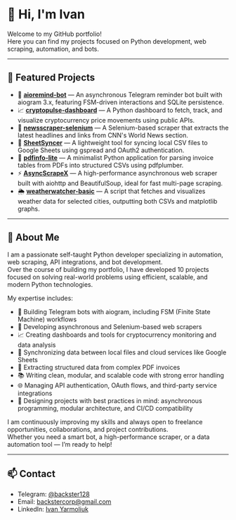 <!--
**backsterlite/backsterlite** is a ✨ _special_ ✨ repository because its `README.md` (this file) appears on your GitHub profile.

Here are some ideas to get you started:

- 🔭 I’m currently working on ...
- 🌱 I’m currently learning ...
- 👯 I’m looking to collaborate on ...
- 🤔 I’m looking for help with ...
- 💬 Ask me about ...
- 📫 How to reach me: ...
- 😄 Pronouns: ...
- ⚡ Fun fact: ...
-->
# 👋 Hi, I'm Ivan

Welcome to my GitHub portfolio!  
Here you can find my projects focused on Python development, web scraping, automation, and bots.

---

## 📂 Featured Projects

- 🐍 [**aioremind-bot**](https://github.com/backsterlite/aiogram_reminder_bot) — An asynchronous Telegram reminder bot built with aiogram 3.x, featuring FSM-driven interactions and SQLite persistence.
- 📈 [**cryptopulse-dashboard**](https://github.com/backsterlite/CryptoPulse-dashboard) — A Python dashboard to fetch, track, and visualize cryptocurrency price movements using public APIs.
- 📰 [**newsscraper-selenium**](https://github.com/backsterlite/NewsScraperBot-Selenium) — A Selenium-based scraper that extracts the latest headlines and links from CNN's World News section.
- 🔄 [**SheetSyncer**](https://github.com/backsterlite/SheetSyncer) — A lightweight tool for syncing local CSV files to Google Sheets using gspread and OAuth2 authentication.
- 🧾 [**pdfinfo-lite**](https://github.com/backsterlite/simple_pdf_parser) — A minimalist Python application for parsing invoice tables from PDFs into structured CSVs using pdfplumber.
- ⚡ [**AsyncScrapeX**](https://github.com/backsterlite/AsyncScrapeX) — A high-performance asynchronous web scraper built with aiohttp and BeautifulSoup, ideal for fast multi-page scraping.
- 🌦️ [**weatherwatcher-basic**](https://github.com/backsterlite/weater_parser) — A script that fetches and visualizes weather data for selected cities, outputting both CSVs and matplotlib graphs.
<!--
- 📑 **docparser-quick** — A document parser for text extraction and metadata analysis across multiple formats (PDF, DOCX, TXT).
- 🛒 **marketmon-lite** — A price and product scraper for online stores, tracking item availability and changes over time.
- 🤖 **simpleautobot** — A Python automation bot that interacts with websites and webforms, performing simple repetitive tasks without human input.
-->


---

## 🚀 About Me

I am a passionate self-taught Python developer specializing in automation, web scraping, API integrations, and bot development.  
Over the course of building my portfolio, I have developed 10 projects focused on solving real-world problems using efficient, scalable, and modern Python technologies.

My expertise includes:

- 🐍 Building Telegram bots with aiogram, including FSM (Finite State Machine) workflows
- 📰 Developing asynchronous and Selenium-based web scrapers
- 📈 Creating dashboards and tools for cryptocurrency monitoring and data analysis
- 🔄 Synchronizing data between local files and cloud services like Google Sheets
- 🧾 Extracting structured data from complex PDF invoices
- 📚 Writing clean, modular, and scalable code with strong error handling
- 🌐 Managing API authentication, OAuth flows, and third-party service integrations
- 🚀 Designing projects with best practices in mind: asynchronous programming, modular architecture, and CI/CD compatibility

I am continuously improving my skills and always open to freelance opportunities, collaborations, and project contributions.  
Whether you need a smart bot, a high-performance scraper, or a data automation tool — I’m ready to help!

---


## 📫 Contact

- Telegram: [@backster128](https://t.me/backster128)
- Email: backstercorp@gmail.com
- LinkedIn: [Ivan Yarmoliuk](https://linkedin.com/in/yarmoliuk-ivan)
